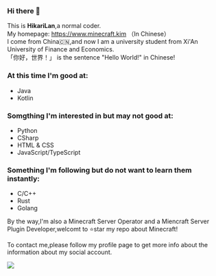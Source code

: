 ### Hi there 👋
This is **HikariLan**,a normal coder.  
My homepage: https://www.minecraft.kim （In Chinese）  
I come from China🇨🇳,and now I am a university student from Xi'An University of Finance and Economics.  
「你好，世界！」 is the sentence "Hello World!" in Chinese!  

### At this time I'm good at:
- Java
- Kotlin

### Somgthing I'm interested in but may not good at:
- Python
- CSharp
- HTML & CSS
- JavaScript/TypeScript

### Something I'm following but do not want to learn them instantly:
- C/C++
- Rust
- Golang

By the way,I'm also a Minecraft Server Operator and a Miencraft Server Plugin Developer,welcomt to ⭐star my repo about Minecraft!

To contact me,please follow my profile page to get more info about the information about my social account. 


![](https://github-readme-stats.vercel.app/api?username=shaokeyibb&show_icons=true)
